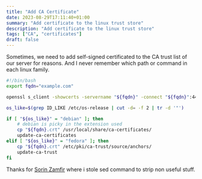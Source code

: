 ```yaml
---
title: "Add CA Certificate"
date: 2023-08-29T17:11:40+01:00
summary: "Add certificate to the linux trust store"
description: "Add certificate to the linux trust store"
tags: ["CA", "certificates"]
draft: false
---
```


Sometimes, we need to add self-signed certificated to the CA trust list of our server for reasons. And I never remember which path or command in each linux family.

``` sh
#!/bin/bash
export fqdn="example.com"

openssl s_client -showcerts -servername "${fqdn}" -connect "${fqdn}":443 </dev/null | sed -n -e '/-.BEGIN/,/-.END/ p' > "${fqdn}.crt"

os_like=$(grep ID_LIKE /etc/os-release | cut -d= -f 2 | tr -d '"')

if [ "${os_like}" = "debian" ]; then
    # debian is picky in the extension used
    cp "${fqdn}.crt" /usr/local/share/ca-certificates/
    update-ca-certificates
elif [ "${os_like}" = "fedora" ]; then
    cp "${fqdn}.crt" /etc/pki/ca-trust/source/anchors/
    update-ca-trust
fi

```

Thanks for [Sorin Zamfir](https://www.baeldung.com/linux/ssl-certificates#bd-using-openssl) where i stole sed command to strip non useful stuff.